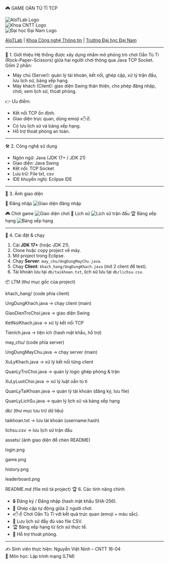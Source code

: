  🎮 GAME OẢN TÙ TÌ TCP

![AIoTLab Logo](assets/aiotlab.png)  
![Khoa CNTT Logo](assets/fit.png)  
![Đại học Đại Nam Logo](assets/dainam.png)  

[AIoTLab](https://www.facebook.com/DNUAIoTLab) | [Khoa Công nghệ Thông tin](https://dainam.edu.vn/vi/khoa-cong-nghe-thong-tin) | [Trường Đại học Đại Nam](https://dainam.edu.vn)

---

📘 1. Giới thiệu
Hệ thống được xây dựng nhằm mô phỏng trò chơi Oẳn Tù Tì (Rock–Paper–Scissors) giữa hai người chơi thông qua Java TCP Socket.  
Gồm 2 phần:
- Máy chủ (Server): quản lý tài khoản, kết nối, ghép cặp, xử lý trận đấu, lưu lịch sử, bảng xếp hạng.  
- Máy khách (Client): giao diện Swing thân thiện, cho phép đăng nhập, chơi, xem lịch sử, thoát phòng.  

👉 Ưu điểm:
- Kết nối TCP ổn định.  
- Giao diện trực quan, dùng emoji ✊✋✌.  
- Có lưu lịch sử và bảng xếp hạng.  
- Hỗ trợ thoát phòng an toàn.  

---

 🛠 2. Công nghệ sử dụng
- Ngôn ngữ: Java (JDK 17+ / JDK 21)  
- Giao diện: Java Swing  
- Kết nối: TCP Socket  
- Lưu trữ: File txt, csv  
- IDE khuyến nghị: Eclipse IDE  

---
 📸 3. Ảnh giao diện

 🔑 Đăng nhập
![Giao diện đăng nhập](assets/login.png)

 🎮 Chơi game
![Giao diện chơi](assets/game.png)
  📂 Lịch sử
![Lịch sử trận đấu](assets/history.png)
🏆 Bảng xếp hạng
![Bảng xếp hạng](assets/leaderboard.png)

---
 🚀 4. Cài đặt & chạy
1. Cài **JDK 17+** (hoặc JDK 21).  
2. Clone hoặc copy project về máy.  
3. Mở project trong Eclipse.  
4. Chạy **Server**: `may_chu/UngDungMayChu.java`.  
5. Chạy **Client**: `khach_hang/UngDungKhach.java` (mở 2 client để test).  
6. Tài khoản lưu tại `db/taikhoan.txt`, lịch sử lưu tại `db/lichsu.csv`.  

📦 LTM (thư mục gốc của project)

khach_hang/ (code phía client)

UngDungKhach.java → chạy client (main)

GiaoDienTroChoi.java → giao diện Swing

KetNoiKhach.java → xử lý kết nối TCP

TienIch.java → tiện ích (hash mật khẩu, hỗ trợ)

may_chu/ (code phía server)

UngDungMayChu.java → chạy server (main)

XuLyKhach.java → xử lý kết nối từng client

QuanLyTroChoi.java → quản lý logic ghép phòng & trận

XuLyLuotChoi.java → xử lý luật oẳn tù tì

QuanLyTaiKhoan.java → quản lý tài khoản (đăng ký, lưu file)

QuanLyLichSu.java → quản lý lịch sử và bảng xếp hạng

db/ (thư mục lưu trữ dữ liệu)

taikhoan.txt → lưu tài khoản (username:hash)

lichsu.csv → lưu lịch sử trận đấu

assets/ (ảnh giao diện để chèn README)

login.png

game.png

history.png

leaderboard.png

README.md (file mô tả project)
🏆 6. Các tính năng chính
- 🔒 Đăng ký / Đăng nhập (hash mật khẩu SHA-256).  
- 👫 Ghép cặp tự động giữa 2 người chơi.  
- ✊✋✌ Chơi Oẳn Tù Tì với kết quả trực quan (emoji + màu sắc).  
- 📜 Lưu lịch sử đầy đủ vào file CSV.  
- 🏆 Bảng xếp hạng từ lịch sử thực tế.  
- 🚪 Hỗ trợ thoát phòng.  

---

✍️ Sinh viên thực hiện: Nguyễn Việt Ninh – CNTT 16-04  
📅 Môn học: Lập trình mạng (LTM) 